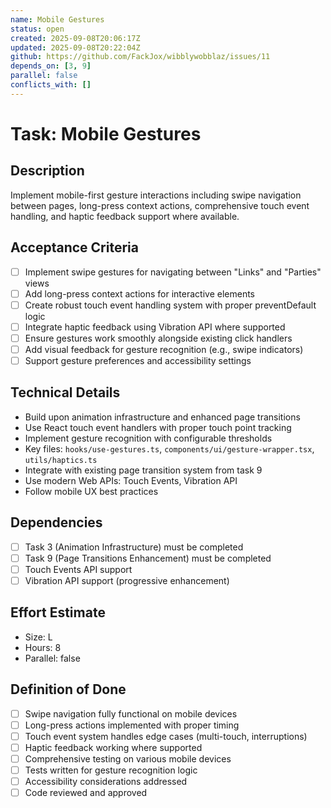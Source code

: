 ```yaml
---
name: Mobile Gestures
status: open
created: 2025-09-08T20:06:17Z
updated: 2025-09-08T20:22:04Z
github: https://github.com/FackJox/wibblywobblaz/issues/11
depends_on: [3, 9]
parallel: false
conflicts_with: []
---
```


# Task: Mobile Gestures

## Description
Implement mobile-first gesture interactions including swipe navigation between pages, long-press context actions, comprehensive touch event handling, and haptic feedback support where available.

## Acceptance Criteria
- [ ] Implement swipe gestures for navigating between "Links" and "Parties" views
- [ ] Add long-press context actions for interactive elements
- [ ] Create robust touch event handling system with proper preventDefault logic
- [ ] Integrate haptic feedback using Vibration API where supported
- [ ] Ensure gestures work smoothly alongside existing click handlers
- [ ] Add visual feedback for gesture recognition (e.g., swipe indicators)
- [ ] Support gesture preferences and accessibility settings

## Technical Details
- Build upon animation infrastructure and enhanced page transitions
- Use React touch event handlers with proper touch point tracking
- Implement gesture recognition with configurable thresholds
- Key files: `hooks/use-gestures.ts`, `components/ui/gesture-wrapper.tsx`, `utils/haptics.ts`
- Integrate with existing page transition system from task 9
- Use modern Web APIs: Touch Events, Vibration API
- Follow mobile UX best practices

## Dependencies
- [ ] Task 3 (Animation Infrastructure) must be completed
- [ ] Task 9 (Page Transitions Enhancement) must be completed
- [ ] Touch Events API support
- [ ] Vibration API support (progressive enhancement)

## Effort Estimate
- Size: L
- Hours: 8
- Parallel: false

## Definition of Done
- [ ] Swipe navigation fully functional on mobile devices
- [ ] Long-press actions implemented with proper timing
- [ ] Touch event system handles edge cases (multi-touch, interruptions)
- [ ] Haptic feedback working where supported
- [ ] Comprehensive testing on various mobile devices
- [ ] Tests written for gesture recognition logic
- [ ] Accessibility considerations addressed
- [ ] Code reviewed and approved
